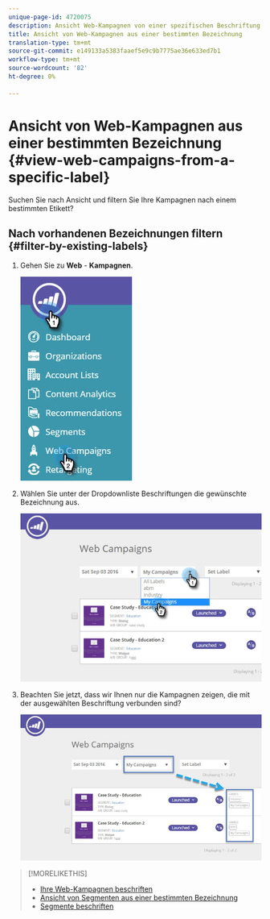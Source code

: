 ```yaml
---
unique-page-id: 4720075
description: Ansicht Web-Kampagnen von einer spezifischen Beschriftung - Marketing-Dokumente - Produktdokumentation
title: Ansicht von Web-Kampagnen aus einer bestimmten Bezeichnung
translation-type: tm+mt
source-git-commit: e149133a5383faaef5e9c9b7775ae36e633ed7b1
workflow-type: tm+mt
source-wordcount: '82'
ht-degree: 0%

---
```



# Ansicht von Web-Kampagnen aus einer bestimmten Bezeichnung {#view-web-campaigns-from-a-specific-label}

Suchen Sie nach Ansicht und filtern Sie Ihre Kampagnen nach einem bestimmten Etikett?

## Nach vorhandenen Bezeichnungen filtern {#filter-by-existing-labels}

1. Gehen Sie zu **Web** - **Kampagnen**.

   ![](assets/web-campaigns-hand-4.jpg)

1. Wählen Sie unter der Dropdownliste Beschriftungen die gewünschte Bezeichnung aus.

   ![](assets/web-campaigns-my-campaigns-dropdown-1.jpg)

1. Beachten Sie jetzt, dass wir Ihnen nur die Kampagnen zeigen, die mit der ausgewählten Beschriftung verbunden sind?

   ![](assets/web-campaigns-label-showing-1.jpg)

>[!MORELIKETHIS]
>
>* [Ihre Web-Kampagnen beschriften](label-your-web-campaigns.md)
>* [Ansicht von Segmenten aus einer bestimmten Bezeichnung](../../../product-docs/web-personalization/using-web-segments/view-segments-from-a-specific-label.md)
>* [Segmente beschriften](../../../product-docs/web-personalization/using-web-segments/label-your-segment.md)

>



